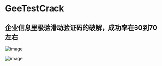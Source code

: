 # GeeTestCrack
## 企业信息里极验滑动验证码的破解，成功率在60到70左右
![image](https://github.com/slimshaco/GeeTestCrack/blob/master/image.gif)   

![image](https://github.com/slimshaco/GeeTestCrack/blob/master/image1.gif)
